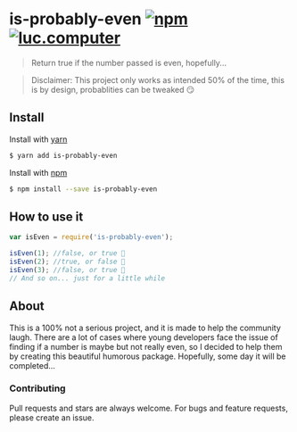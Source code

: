 # is-probably-even [![npm](https://img.shields.io/npm/v/is-probably-even)](https://www.npmjs.com/package/lucemans/is-probably-even) [![luc.computer](https://img.shields.io/badge/luc.computer-online-blue)](https://luc.computer/)

> Return true if the number passed is even, hopefully...

> Disclaimer: This project only works as intended 50% of the time, this is by design, probablities can be tweaked :smirk:

## Install

Install with [yarn](https://www.yarnpkg.com)

```sh
$ yarn add is-probably-even
```

Install with [npm](https://www.npmjs.com/)

```sh
$ npm install --save is-probably-even
```

## How to use it

```js
var isEven = require('is-probably-even');

isEven(1); //false, or true 🤷
isEven(2); //true, or false 🤷
isEven(3); //false, or true 🤷
// And so on... just for a little while
```

## About

This is a 100% not a serious project, and it is made to help the community laugh. There are a lot of cases where young developers face the issue of finding if a number is maybe but not really even, so I decided to help them by creating this beautiful humorous package. Hopefully, some day it will be completed...

### Contributing

Pull requests and stars are always welcome. For bugs and feature requests, please create an issue.
